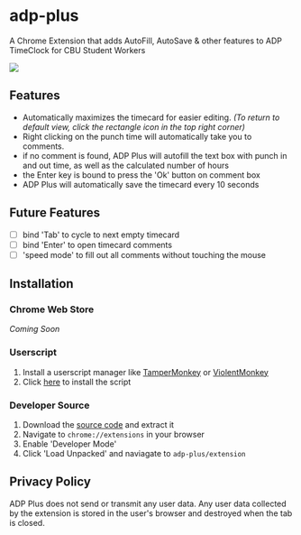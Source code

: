 # adp-plus
A Chrome Extension that adds AutoFill, AutoSave & other features to ADP TimeClock for CBU Student Workers

![](media/demo.gif)

## Features
* Automatically maximizes the timecard for easier editing. _(To return to default view, click the rectangle icon in the top right corner)_
* Right clicking on the punch time will automatically take you to comments.
* if no comment is found, ADP Plus will autofill the text box with punch in and out time, as well as the calculated number of hours
* the Enter key is bound to press the 'Ok' button on comment box
* ADP Plus will automatically save the timecard every 10 seconds

## Future Features
- [ ] bind 'Tab' to cycle to next empty timecard
- [ ] bind 'Enter' to open timecard comments
- [ ] 'speed mode' to fill out all comments without touching the mouse

## Installation
### Chrome Web Store
_Coming Soon_

### Userscript
1. Install a userscript manager like [TamperMonkey](https://chrome.google.com/webstore/detail/tampermonkey/dhdgffkkebhmkfjojejmpbldmpobfkfo) or [ViolentMonkey](https://chrome.google.com/webstore/detail/violentmonkey/jinjaccalgkegednnccohejagnlnfdag)
2. Click [here](https://github.com/inVariabl/adp-plus/raw/main/ADP%20Plus.user.js) to install the script

### Developer Source
1. Download the [source code](https://github.com/inVariabl/adp-plus/archive/refs/heads/main.zip) and extract it
2. Navigate to `chrome://extensions` in your browser
3. Enable 'Developer Mode'
4. Click 'Load Unpacked' and naviagate to `adp-plus/extension`

## Privacy Policy
ADP Plus does not send or transmit any user data.
Any user data collected by the extension is stored in the user's browser and destroyed when the tab is closed.

